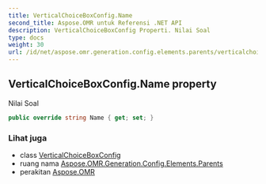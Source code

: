 ```yaml
---
title: VerticalChoiceBoxConfig.Name
second_title: Aspose.OMR untuk Referensi .NET API
description: VerticalChoiceBoxConfig Properti. Nilai Soal
type: docs
weight: 30
url: /id/net/aspose.omr.generation.config.elements.parents/verticalchoiceboxconfig/name/
---
```

## VerticalChoiceBoxConfig.Name property

Nilai Soal

```csharp
public override string Name { get; set; }
```

### Lihat juga

* class [VerticalChoiceBoxConfig](../)
* ruang nama [Aspose.OMR.Generation.Config.Elements.Parents](../../verticalchoiceboxconfig/)
* perakitan [Aspose.OMR](../../../)


